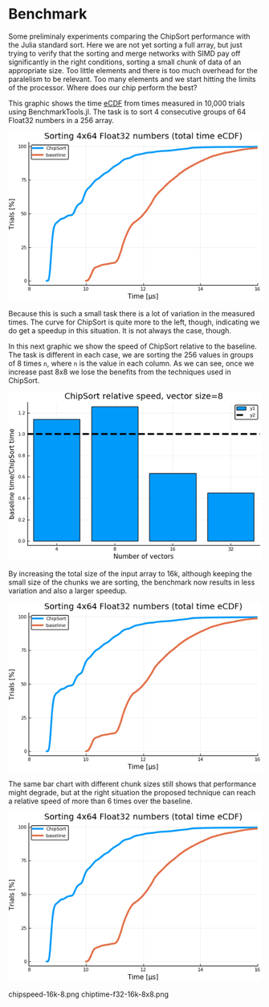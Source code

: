 Benchmark
=========

Some preliminaly experiments comparing the ChipSort performance with the Julia standard sort. Here we are not yet sorting a full array, but just trying to verify that the sorting and merge networks with SIMD pay off significantly in the right conditions, sorting a small chunk of data of an appropriate size. Too little elements and there is too much overhead for the paralelism to be relevant. Too many elements and we start hitting the limits of the processor. Where does our chip perform the best?

This graphic shows the time [eCDF](https://en.wikipedia.org/wiki/Empirical_distribution_function) from times measured in 10,000 trials using BenchmarkTools.jl. The task is to sort 4 consecutive groups of 64 Float32 numbers in a 256 array.

<img src="graphs/chiptime-f32-256-8x8.png">

Because this is such a small task there is a lot of variation in the measured times. The curve for ChipSort is quite more to the left, though, indicating we do get a speedup in this situation. It is not always the case, though.

In this next graphic we show the speed of ChipSort relative to the baseline. The task is different in each case, we are sorting the 256 values in groups of 8 times `n`, where `n` is the value in each column. As we can see, once we increase past 8x8 we lose the benefits from the techniques used in ChipSort.

<img src="graphs/chipspeed-256-8.png">

By increasing the total size of the input array to 16k, although keeping the small size of the chunks we are sorting, the benchmark now results in less variation and also a larger speedup.

<img src="graphs/chiptime-f32-256-8x8.png">

The same bar chart with different chunk sizes still shows that performance might degrade, but at the right situation the proposed technique can reach a relative speed of more than 6 times over the baseline.

<img src="graphs/chiptime-f32-256-8x8.png">

chipspeed-16k-8.png
chiptime-f32-16k-8x8.png
